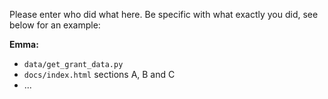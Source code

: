Please enter who did what here. Be specific with what exactly you did, see below for an example: 

**Emma:**
- `data/get_grant_data.py`
- `docs/index.html` sections A, B and C
- ...
